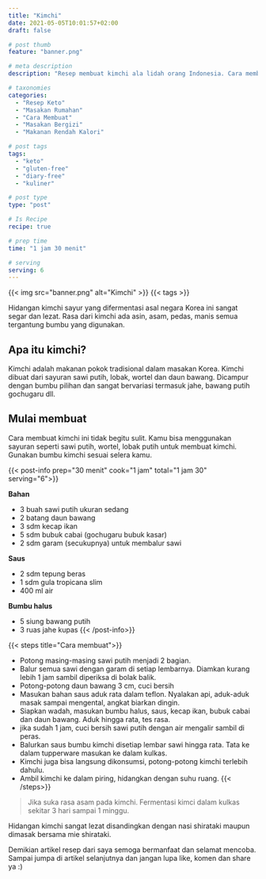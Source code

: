 ```yaml
---
title: "Kimchi"
date: 2021-05-05T10:01:57+02:00
draft: false

# post thumb
feature: "banner.png"

# meta description
description: "Resep membuat kimchi ala lidah orang Indonesia. Cara membuatnya bisa disesuaikan dengan selera masing-masing."

# taxonomies
categories:
  - "Resep Keto"
  - "Masakan Rumahan"
  - "Cara Membuat"
  - "Masakan Bergizi"
  - "Makanan Rendah Kalori"

# post tags
tags:
  - "keto"
  - "gluten-free"
  - "diary-free"
  - "kuliner"

# post type
type: "post"

# Is Recipe
recipe: true

# prep time
time: "1 jam 30 menit"

# serving
serving: 6
---
```


{{< img src="banner.png" alt="Kimchi" >}}
{{< tags >}}

Hidangan kimchi sayur yang difermentasi asal negara Korea ini sangat segar dan lezat. Rasa dari kimchi ada asin, asam, pedas, manis semua tergantung bumbu yang digunakan.

## Apa itu kimchi?

Kimchi adalah makanan pokok tradisional dalam masakan Korea. Kimchi dibuat dari sayuran sawi putih, lobak, wortel dan daun bawang. Dicampur dengan bumbu pilihan dan sangat bervariasi termasuk jahe, bawang putih gochugaru dll.

## Mulai membuat

Cara membuat kimchi ini tidak begitu sulit. Kamu bisa menggunakan sayuran seperti sawi putih, wortel, lobak putih untuk membuat kimchi. Gunakan bumbu kimchi sesuai selera kamu.

{{< post-info prep="30 menit" cook="1 jam" total="1 jam 30" serving="6">}}

__Bahan__

-   3 buah sawi putih ukuran sedang
-   2 batang daun bawang
-   3 sdm kecap ikan
-   5 sdm bubuk cabai (gochugaru bubuk kasar)
-   2 sdm garam (secukupnya) untuk membalur sawi

__Saus__

-   2 sdm tepung beras
-   1 sdm gula tropicana slim
-   400 ml air

__Bumbu halus__

-   5 siung bawang putih
-   3 ruas jahe kupas
{{< /post-info>}}

{{< steps title="Cara membuat">}}
-   Potong masing-masing sawi putih menjadi 2 bagian.
-   Balur semua sawi dengan garam di setiap lembarnya. Diamkan kurang lebih 1 jam sambil diperiksa di bolak balik.
-   Potong-potong daun bawang 3 cm, cuci bersih
-   Masukan bahan saus aduk rata dalam teflon. Nyalakan api, aduk-aduk masak sampai mengental, angkat biarkan dingin.
-   Siapkan wadah, masukan bumbu halus, saus, kecap ikan, bubuk cabai dan daun bawang. Aduk hingga rata, tes rasa.
-   jika sudah 1 jam, cuci bersih sawi putih dengan air mengalir sambil di peras.
-   Balurkan saus bumbu kimchi disetiap lembar sawi hingga rata. Tata ke dalam tupperware masukan ke dalam kulkas.
-   Kimchi juga bisa langsung dikonsumsi, potong-potong kimchi terlebih dahulu.
-   Ambil kimchi ke dalam piring, hidangkan dengan suhu ruang.
{{< /steps>}}

> Jika suka rasa asam pada kimchi. Fermentasi kimci dalam kulkas sekitar 3 hari sampai 1 minggu.

Hidangan kimchi sangat lezat disandingkan dengan nasi shirataki maupun dimasak bersama mie shirataki.

Demikian artikel resep dari saya semoga bermanfaat dan selamat mencoba. Sampai jumpa di artikel selanjutnya dan jangan lupa like, komen dan share ya :)
